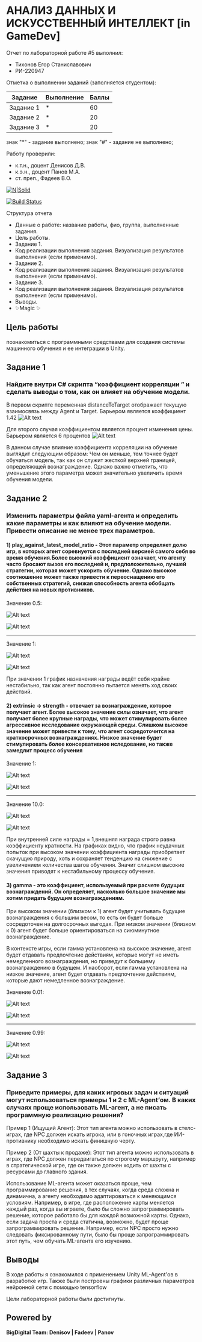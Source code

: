 # АНАЛИЗ ДАННЫХ И ИСКУССТВЕННЫЙ ИНТЕЛЛЕКТ [in GameDev]
Отчет по лабораторной работе #5 выполнил:
- Тихонов Егор Станиславович
- РИ-220947  

Отметка о выполнении заданий (заполняется студентом):

| Задание | Выполнение | Баллы |
| ------ | ------ | ------ |
| Задание 1 | * | 60 |
| Задание 2 | * | 20 |
| Задание 3 | * | 20 |

знак "*" - задание выполнено; знак "#" - задание не выполнено;

Работу проверили:
- к.т.н., доцент Денисов Д.В.
- к.э.н., доцент Панов М.А.
- ст. преп., Фадеев В.О.

[![N|Solid](https://cldup.com/dTxpPi9lDf.thumb.png)](https://nodesource.com/products/nsolid)

[![Build Status](https://travis-ci.org/joemccann/dillinger.svg?branch=master)](https://travis-ci.org/joemccann/dillinger)

Структура отчета

- Данные о работе: название работы, фио, группа, выполненные задания.
- Цель работы.
- Задание 1.
- Код реализации выполнения задания. Визуализация результатов выполнения (если применимо).
- Задание 2.
- Код реализации выполнения задания. Визуализация результатов выполнения (если применимо).
- Задание 3.
- Код реализации выполнения задания. Визуализация результатов выполнения (если применимо).
- Выводы.
- ✨Magic ✨

## Цель работы
познакомиться с программными средствами для создания системы машинного обучения и ее интеграции в Unity.


## Задание 1
### Найдите внутри C# скрипта “коэффициент корреляции ” и сделать выводы о том, как он влияет на обучение модели.


В первом скрипте переменная distanceToTarget отображает текущую взаимосвязь между Agent и Target. Барьером является коэффициент 1.42
![Alt text](https://media.discordapp.net/attachments/914593555526320151/1185026149101871144/image.png?ex=658e1c9a&is=657ba79a&hm=32291e2b90004cd752acf870a92176c3f3c8fed3b0160de79ec1e57c700dccbb&=&format=webp&quality=lossless&width=1148&height=276 "Коэффицент корреляции")

Для второго случая коэффициентом является процент изменения цены. Барьером является 6 процентов
![Alt text](https://media.discordapp.net/attachments/914593555526320151/1185026149462585435/image.png?ex=658e1c9a&is=657ba79a&hm=d104bd110c8e435917ab23d10897b4f1cf3cdb38212add968b42eb5f75412ed7&=&format=webp&quality=lossless&width=1081&height=443 "Коэффицент корреляции")


В данном случае влияние коэффициента корреляции на обучение выглядит следующим образом: Чем он меньше, тем точнее будет обучаться модель, так как он служит жесткой верхней границей, определяющей вознаграждение. Однако важно отметить, что уменьшение этого параметра может значительно увеличить время обучения модели.


## Задание 2
### Изменить параметры файла yaml-агента и определить какие параметры и как влияют на обучение модели. Привести описание не менее трех параметров.

#### 1) play_against_latest_model_ratio - Этот параметр определяет долю игр, в которых агент соревнуется с последней версией самого себя во время обучения.Более высокий коэффициент означает, что агенту часто бросают вызов его последней и, предположительно, лучшей стратегии, которая может ускорить обучение. Однако высокое соотношение может также привести к переоснащению его собственных стратегий, снижая способность агента обобщать действия на новых противников.

Значение 0.5:

![Alt text](https://media.discordapp.net/attachments/914593555526320151/1185040226540851260/image.png?ex=658e29b6&is=657bb4b6&hm=19b78ce9e4451bb441bc916fb5ffcc78ca0fe7ef0bb3e47b657749863e7ef053&=&format=webp&quality=lossless&width=875&height=662 "Environment, play_against_latest_model_ratio = 0.5")

![Alt text](https://media.discordapp.net/attachments/914593555526320151/1185040226213711872/image.png?ex=658e29b6&is=657bb4b6&hm=87a9db9647bd3fa82ea9b875f04c626000c70b1c3e0ae22d00d2a78411d1be13&=&format=webp&quality=lossless&width=1251&height=662 "Policy, play_against_latest_model_ratio = 0.5")

---
Значение 1:

![Alt text](https://media.discordapp.net/attachments/914593555526320151/1185042620305653831/image.png?ex=658e2bf1&is=657bb6f1&hm=6d6a69b8b572a8976b3a6f00585eda6558787079b010de3512f8a2c6209210d2&=&format=webp&quality=lossless&width=1336&height=661 "Environment, play_against_latest_model_ratio = 1.0")

![Alt text](https://media.discordapp.net/attachments/914593555526320151/1185042620767010896/image.png?ex=658e2bf1&is=657bb6f1&hm=ed3507b43167f6c2d5736fb532df550e6a46073310ca007c2e2f0294ab84471d&=&format=webp&quality=lossless&width=1440&height=657 "Policy, play_against_latest_model_ratio = 1.0")

При значении 1 график назначения награды ведёт себя крайне нестабильно, так как агент постоянно пытается менять ход своих действий.


#### 2) extrinsic -> strength - отвечает за вознаграждение, которое получает агент. Более высокое значение силы означает, что агент получает более крупные награды, что может стимулировать более агрессивное исследование окружающей среды. Слишком высокое значение может привести к тому, что агент сосредоточится на краткосрочных вознаграждениях. Низкое значение будет стимулировать более консервативное иследование, но также замедлит процесс обучения

Значение 1:

![Alt text](https://media.discordapp.net/attachments/914593555526320151/1185040226213711872/image.png?ex=658e29b6&is=657bb4b6&hm=87a9db9647bd3fa82ea9b875f04c626000c70b1c3e0ae22d00d2a78411d1be13&=&format=webp&quality=lossless&width=1251&height=662 "Environment, extrinsic -> strength = 1")

![Alt text](https://media.discordapp.net/attachments/914593555526320151/1185040226540851260/image.png?ex=658e29b6&is=657bb4b6&hm=19b78ce9e4451bb441bc916fb5ffcc78ca0fe7ef0bb3e47b657749863e7ef053&=&format=webp&quality=lossless&width=875&height=662 "Policy, extrinsic -> strength = 1")

---

Значение 10.0:

![Alt text](https://media.discordapp.net/attachments/914593555526320151/1185049579104776192/image.png?ex=658e326c&is=657bbd6c&hm=b2e34190a1ff25d9541a4b766f74d52666aa981436e20a6909cbb4b28b5d6b3e&=&format=webp&quality=lossless&width=1245&height=662 "Environment, extrinsic -> strength = 10.0")

![Alt text](https://media.discordapp.net/attachments/914593555526320151/1185049579503243374/image.png?ex=658e326c&is=657bbd6c&hm=033f26fa9019f67e92c007a8a221deb37297fa459bfe30a93c0c166fca0419e7&=&format=webp&quality=lossless&width=1362&height=661 "Policy, extrinsic -> strength = 10.0")

При внутренней силе награды = 1,внешняя награда строго равна коэффициенту кратности. На графиках видно, что график неудачных попыток при высоком значении коэффициента награды приобретает скачущую природу, хоть и сохраняет тенденцию на снижение с увеличением количества шагов обучения. Значит слишком высокие значения приводят к нестабильному процессу обучения. 

#### 3) gamma - это коэффициент, используемый при расчете будущих вознаграждений. Он определяет, насколько большое значение мы хотим придать будущим вознаграждениям.

При высоком значении (близком к 1) агент будет учитывать будущие вознаграждения с большим весом, то есть он будет больше сосредоточен на долгосрочных выгодах. При низком значении (близком к 0) агент будет больше ориентироваться на сиюминутное вознаграждение.

В контексте игры, если гамма установлена на высокое значение, агент будет отдавать предпочтение действиям, которые могут не иметь немедленного вознаграждения, но приведут к большему вознаграждению в будущем. И наоборот, если гамма установлена на низкое значение, агент будет отдавать предпочтение действиям, которые дают немедленное вознаграждение.

Значение 0.01:

![Alt text](https://media.discordapp.net/attachments/914593555526320151/1185058039506681877/image.png?ex=658e3a4d&is=657bc54d&hm=8c5aafa574529acb755be24564aa54a43679d8c3bb2c745f65168d61f2f997d4&=&format=webp&quality=lossless&width=1308&height=661 "Environment, extrinsic -> gamma = 0.01")

![Alt text](https://media.discordapp.net/attachments/914593555526320151/1185058039909322843/image.png?ex=658e3a4e&is=657bc54e&hm=29058a36846e6c84013ab4b56ebb4d8605a315503f84c895716531e7350c5e81&=&format=webp&quality=lossless&width=1365&height=662 "Policy, extrinsic -> gamma = 0.01")

---

Значение 0.99:

![Alt text](https://media.discordapp.net/attachments/914593555526320151/1185040226540851260/image.png?ex=658e29b6&is=657bb4b6&hm=19b78ce9e4451bb441bc916fb5ffcc78ca0fe7ef0bb3e47b657749863e7ef053&=&format=webp&quality=lossless&width=875&height=662 "Environment, extrinsic -> gamma = 0.99")

![Alt text](https://media.discordapp.net/attachments/914593555526320151/1185040226213711872/image.png?ex=658e29b6&is=657bb4b6&hm=87a9db9647bd3fa82ea9b875f04c626000c70b1c3e0ae22d00d2a78411d1be13&=&format=webp&quality=lossless&width=1251&height=662 "Policy, extrinsic -> gamma = 0.99")


## Задание 3
### Приведите примеры, для каких игровых задач и ситуаций могут использоваться примеры 1 и 2 с ML-Agent’ом. В каких случаях проще использовать ML-агент, а не писать программную реализацию решения? 

Пример 1 (Ищущий Агент): Этот тип агента можно использовать в стелс-играх, где NPC должен искать игрока, или в гоночных играх,где ИИ-противнику необходимо искать финишную черту.

Пример 2 (От шахты к продаже): Этот тип агента можно использовать в играх, где NPC должен передвигаться по строгому маршруту, например в стратегической игре, где он также должен ходить от шахты с ресурсами до главного здания.

Использование ML-агента может оказаться проще, чем программирование решения, в тех случаях, когда среда сложна и динамична, а агенту необходимо адаптироваться к меняющимся условиям. Например, в игре, где расположение карты меняется каждый раз, когда вы играете, было бы сложно запрограммировать решение, которое работало бы для каждой возможной карты.
Однако, если задача проста и среда статична, возможно, будет проще запрограммировать решение. Например, если NPC просто нужно следовать фиксированному пути, было бы проще запрограммировать этот путь, чем обучать ML-агента его изучению.


## Выводы
В ходе работы я ознакомился с применением  Unity ML-Agent'ов в разработке игр. Также были построены графики различных параметров нейронной сети с помощью tensorflow


Цели лабораторной работы были достигнуты.
## Powered by

**BigDigital Team: Denisov | Fadeev | Panov**
